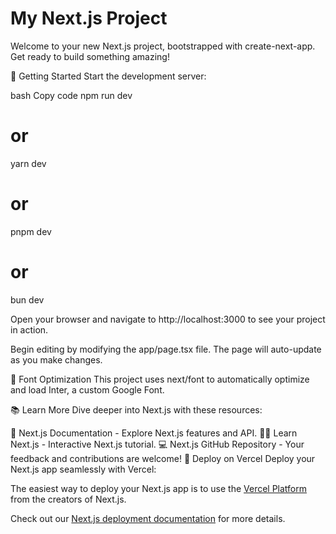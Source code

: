 # My Next.js Project
Welcome to your new Next.js project, bootstrapped with create-next-app. Get ready to build something amazing!

🚀 Getting Started
Start the development server:

bash
Copy code
npm run dev
# or
yarn dev
# or
pnpm dev
# or
bun dev


Open your browser and navigate to http://localhost:3000 to see your project in action.

Begin editing by modifying the app/page.tsx file. The page will auto-update as you make changes.

🌟 Font Optimization
This project uses next/font to automatically optimize and load Inter, a custom Google Font.

📚 Learn More
Dive deeper into Next.js with these resources:

📖 Next.js Documentation - Explore Next.js features and API.
🧑‍🏫 Learn Next.js - Interactive Next.js tutorial.
💻 Next.js GitHub Repository - Your feedback and contributions are welcome!
🚀 Deploy on Vercel
Deploy your Next.js app seamlessly with Vercel:




The easiest way to deploy your Next.js app is to use the [Vercel Platform](https://vercel.com/new?utm_medium=default-template&filter=next.js&utm_source=create-next-app&utm_campaign=create-next-app-readme) from the creators of Next.js.

Check out our [Next.js deployment documentation](https://nextjs.org/docs/deployment) for more details.
